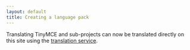 ```yaml
---
layout: default
title: Creating a language pack
---
```


Translating TinyMCE and sub-projects can now be translated directly on this site using the [translation service](https://www.tinymce.com/download/language-packages/).
